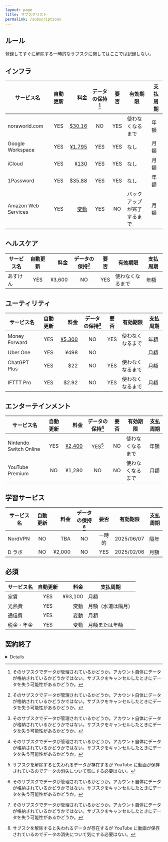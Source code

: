 ```yaml
---
layout: page
title: サブスクリスト
permalink: /subscriptions
---
```


## ルール
登録してすぐに解除する一時的なサブスクに関してはここでは記録しない。



## インフラ

| サービス名 | 自動更新 | 料金 | データの保持[^data] | 要否 | 有効期限 | 支払周期 |
| --- | :---: | ---: | :---: | :---: | --- | --- |
| noraworld.com | YES | [$30.16](https://dcc.godaddy.com/control/noraworld.com/settings) | NO | YES | 使わなくなるまで | 年額 |
| Google Workspace | YES | [¥1,795](https://www.g-workspace.jp/price/) | YES | YES | なし | 月額 |
| iCloud | YES | [¥130](https://support.apple.com/ja-jp/HT201238) | YES | YES | なし | 月額 |
| 1Password | YES | [$35.88](https://1password.com/sign-up/) | YES | YES | なし | 年額 |
| Amazon Web Services | YES | [変動](https://us-east-1.console.aws.amazon.com/billing/home?region=us-east-1#/) | YES | NO | バックアップが完了するまで | 月額 |



## ヘルスケア
| サービス名 | 自動更新 | 料金 | データの保持[^data] | 要否 | 有効期限 | 支払周期 |
| --- | :---: | ---: | :---: | :---: | --- | --- |
| あすけん | YES | ¥3,600 | NO | YES | 使わなくなるまで | 年額 |



## ユーティリティ

| サービス名 | 自動更新 | 料金 | データの保持[^data] | 要否 | 有効期限 | 支払周期 |
| --- | :---: | ---: | :---: | :---: | --- | --- |
| Money Forward | YES | [¥5,300](https://support.me.moneyforward.com/hc/ja/articles/4409828451993-%E3%83%97%E3%83%AC%E3%83%9F%E3%82%A2%E3%83%A0%E3%82%B5%E3%83%BC%E3%83%93%E3%82%B9%E3%81%AE%E6%96%99%E9%87%91%E3%81%AB%E3%81%A4%E3%81%84%E3%81%A6%E6%95%99%E3%81%88%E3%81%A6%E3%81%8F%E3%81%A0%E3%81%95%E3%81%84) | NO | YES | 使わなくなるまで | 年額 |
| Uber One | YES | ¥498 | NO | | | 月額 |
| ChatGPT Plus | YES | $22 | NO | YES | 使わなくなるまで | 月額 |
| IFTTT Pro | YES | $2.92 | NO | YES | 使わなくなるまで | 月額 |



## エンターテインメント

| サービス名 | 自動更新 | 料金 | データの保持[^data] | 要否 | 有効期限 | 支払周期 |
| --- | :---: | ---: | :---: | :---: | --- | --- |
| Nintendo Switch Online | YES | [¥2,400](https://www.nintendo.co.jp/hardware/switch/onlineservice/pricing/index.html) | YES[^do_not_care] | NO | 使わなくなるまで | 年額 |
| YouTube Premium | NO | ¥1,280 | NO | NO | 使わなくなるまで | 月額 |



## 学習サービス

| サービス名 | 自動更新 | 料金 | データの保持[^data] | 要否 | 有効期限 | 支払周期 |
| --- | :---: | ---: | :---: | :---: | --- | --- |
| NordVPN | NO | TBA | NO | 一時的 | 2025/06/07 | 隔年 |
| D ラボ | NO | ¥2,000 | NO | YES | 2025/02/06 | 月額 |



## 必須

| サービス名 | 自動更新 | 料金 | 支払周期 |
| --- | :---: | ---: | --- |
| 家賃 | YES | ¥93,100 | 月額 |
| 光熱費 | YES | 変動 | 月額（水道は隔月） |
| 通信費 | YES | 変動 | 月額 |
| 税金・年金 | YES | 変動 | 月額または年額 |



## 契約終了
<details>

| サービス名 | 自動更新 | 料金 | データの保持[^data] | 要否 | 有効期限 | 支払周期 |
| --- | :---: | ---: | :---: | :---: | --- | --- |
| Zenhub | NO | [$12.50](https://www.zenhub.com/pricing) | 部分的 | NO | 2024/04/07 | 月額 |
| Amazon Prime | NO | [¥600](https://www.amazon.co.jp/gp/primecentral) | NO | NO | 2024/03/31 | 月額 |
| Kindle Unlimited | NO | [¥980](https://www.amazon.co.jp/yourmembershipsandsubscriptions) | NO | NO | 2024/04/25 | 月額 |
| Netflix | NO | [¥790](https://help.netflix.com/en/node/24926) | NO | NO | 2023/09/28 | 月額 |
| d アニメストア | NO | ¥550 | NO | NO | 2023/07/29 | 月額 |
| Language Reactor | NO | ¥853 | NO | NO | 2023/07/11 | 月額 |
| PolyGit | NO | ¥1,300 | NO | NO | 2023/06/13 | 年額 |
| HiNative | NO | ¥1,200 | NO | NO | 2022/09/03 | 月額 |
| NordVPN | NO | ¥1,510 | NO | NO | 2022/08/27 | 月額 |
| YouTube Premium | NO | ¥1,180 | NO | NO | 2022/08/09 | 月額 |
| D ラボ | NO | ¥1,320 | NO | NO | 2022/08/01 | 月額 |
| ELSA Speak | NO | ¥3,600 | NO | NO | 2022/06/18 | 年額 |
| PlayStation Plus | NO | ¥5,143 | YES[^do_not_care] | NO | 2022/03/27 | 年額 |
</details>



[^data]: そのサブスクでデータが管理されているかどうか。アカウント自体にデータが格納されているかどうかではない。サブスクをキャンセルしたときにデータを失う可能性があるかどうか。

[^do_not_care]: サブスクを解除すると失われるデータが存在するが YouTube に動画が保存されているのでデータの消失について気にする必要はない。
